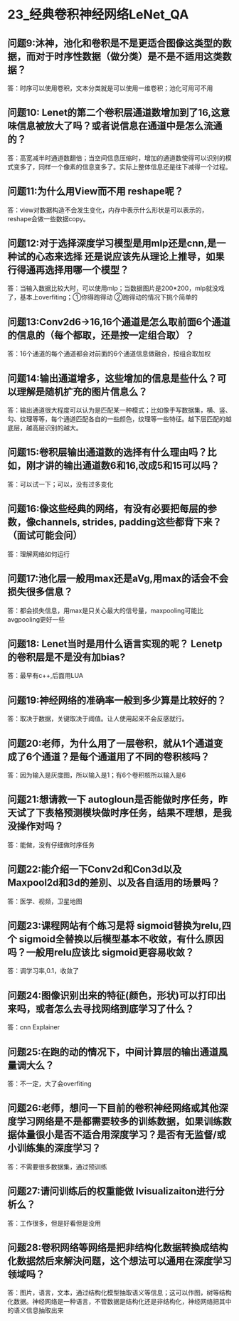 # 23_经典卷积神经网络LeNet_QA

## 问题9:沐神，池化和卷积是不是更适合图像这类型的数据，而对于时序性数据（做分类）是不是不适用这类数据？

答：时序可以使用卷积，文本分类就是可以使用一维卷积；池化可用可不用

## 问题10: Lenet的第二个卷积层通道数增加到了16,这意味信息被放大了吗？或者说信息在通道中是怎么流通的？

答：高宽减半时通道数翻倍；当空间信息压缩时，增加的通道数使得可以识别的模式变多了，同样一个像素的信息变多了。实际上整体信息还是往下减得一个过程。

## 问题11:为什么用View而不用 reshape呢？

答：view对数据构造不会发生变化，内存中表示什么形状是可以表示的，reshape会做一些数据copy。

## 问题12:对于选择深度学习模型是用mlp还是cnn,是一种试的心态来选择 还是说应该先从理论上推导，如果行得通再选择用哪一个模型？

答：当输入数据比较大时，可以使用mlp；当数据图片是200*200，mlp就没戏了，基本上overfiting；①你得跑得动 ②跑得动的情况下挑个简单的

## 问题13:Conv2d6->16,16个通道是怎么取前面6个通道的信息的（每个都取，还是按一定组合取）？

答：16个通道的每个通道都会对前面的6个通道信息做融合，按组合取加权

## 问题14:输出通道增多，这些增加的信息是些什么？可以理解是随机扩充的图片信息么？

答：输出通道很大程度可以认为是匹配某一种模式；比如像手写数据集，横、竖、勾、纹理等等，每个通道匹配各自的一些颜色，纹理等一些特征。越下层匹配的越底层，越高层识别的越大。

## 问题15:卷积层输出通道数的选择有什么理由吗？比如，刚才讲的输出通道数6和16,改成5和15可以吗？

答：可以试一下；可以，没有过多变化

## 问题16:像这些经典的网络，有没有必要把每层的参数，像channels, strides, padding这些都背下来？（面试可能会问）

答：理解网络如何运行

## 问题17:池化层一般用max还是aVg,用max的话会不会损失很多信息？

答：都会损失信息，用max是只关心最大的信号量，maxpooling可能比avgpooling更好一些

## 问题18: Lenet当时是用什么语言实现的呢？ Lenetp的卷积层是不是没有加bias?

答：最早有c++,后面用LUA

## 问题19:神经网络的准确率一般到多少算是比较好的？

答：取决于数据，关键取决于阈值。让人使用起来不会反感就行。

## 问题20:老师，为什么用了一层卷积，就从1个通道变成了6个通道？是每个通道用了不同的卷积核吗？

答：因为输入是灰度图，所以输入是1；有6个卷积核所以输入是6

## 问题21:想请教一下 autogloun是否能做时序任务，昨天试了下表格预测模块做时序任务，结果不理想，是我没操作对吗？

答：能做，没有仔细做时序任务

## 问题22:能介绍一下Conv2d和Con3d以及 Maxpool2d和3d的差別、以及各自适用的场景吗？

答：医学、视频，卫星地图

## 问题23:课程网站有个练习是将 sigmoid替换为relu,四个 sigmoid全替换以后模型基本不收敛，有什么原因吗？一般用relu应该比 sigmoid更容易收敛？

答：调学习率,0.1，收敛了

## 问题24:图像识别出来的特征(颜色，形状)可以打印出来吗，或者怎么去寻找网络到底学习了什么？

答：cnn Explainer

## 问题25:在跑的动的情况下，中间计算层的输出通道風量调大么？

答：不一定，大了会overfiting

## 问题26:老师，想问一下目前的卷积神经网络或其他深度学习网络是不是都需要较多的训练数据，如果训练数据体量很小是否不适合用深度学习？是否有无监督/或小训练集的深度学习？

答：不需要很多数据集，通过预训练

## 问题27:请问训练后的权重能做 Ivisualizaiton进行分析么？

答：工作很多，但是好看但是没用

## 问题28:卷积网络等网络是把非结构化数据转換成结构化数据然后来解決问题，这个想法可以通用在深度学习领域吗？

答：图片，语言，文本，通过结构化模型抽取语义等信息；这可以作图，树等结构化数据。神经网络是一种语言，不管数据是结构化还是非结构化，神经网络把其中的语义信息抽取出来